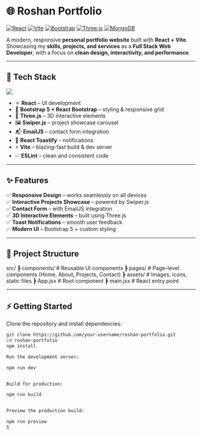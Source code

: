 # 🌐 Roshan Portfolio  

[![React](https://img.shields.io/badge/React-20232A?style=for-the-badge&logo=react&logoColor=61DAFB)]()
[![Vite](https://img.shields.io/badge/Vite-563D7C?style=for-the-badge&logo=vite&logoColor=FFD62E)]()
[![Bootstrap](https://img.shields.io/badge/Bootstrap-563D7C?style=for-the-badge&logo=bootstrap&logoColor=white)]()
[![Three.js](https://img.shields.io/badge/Three.js-black?style=for-the-badge&logo=three.js&logoColor=white)]()
[![MongoDB](https://img.shields.io/badge/EmailJS-000000?style=for-the-badge&logo=maildotru&logoColor=white)]()  

A modern, responsive **personal portfolio website** built with **React + Vite**.  
Showcasing my **skills, projects, and services** as a **Full Stack Web Developer**, with a focus on **clean design, interactivity, and performance**.  

---

## 🚀 Tech Stack  

<p align="left">
  <img src="https://skillicons.dev/icons?i=react,vite,bootstrap,threejs,js,html,css,git,github" />
</p>  

- ⚛️ **React** – UI development  
- 🎨 **Bootstrap 5 + React Bootstrap** – styling & responsive grid  
- 🌌 **Three.js** – 3D interactive elements  
- 🖼 **Swiper.js** – project showcase carousel  
- 📬 **EmailJS** – contact form integration  
- 🔔 **React Toastify** – notifications  
- ⚡ **Vite** – blazing-fast build & dev server  
- ✅ **ESLint** – clean and consistent code  

---

## ✨ Features  

✅ **Responsive Design** – works seamlessly on all devices  
✅ **Interactive Projects Showcase** – powered by Swiper.js  
✅ **Contact Form** – with EmailJS integration  
✅ **3D Interactive Elements** – built using Three.js  
✅ **Toast Notifications** – smooth user feedback  
✅ **Modern UI** – Bootstrap 5 + custom styling  

---

## 📂 Project Structure  

src/
┣ components/ # Reusable UI components
┣ pages/ # Page-level components (Home, About, Projects, Contact)
┣ assets/ # Images, icons, static files
┣ App.jsx # Root component
┣ main.jsx # React entry point

---

## ⚡ Getting Started  

Clone the repository and install dependencies:  

```bash
git clone https://github.com/your-username/roshan-portfolio.git
cd roshan-portfolio
npm install

Run the development server:

npm run dev


Build for production:

npm run build


Preview the production build:

npm run preview
S
